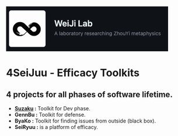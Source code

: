 [<img src='https://github.com/4SeiJuu/.github/blob/main/profile/imgs/weijilab.png?raw=true'>](https://github.com/orgs/WeiJiLab/)
# 4SeiJuu - Efficacy Toolkits

## 4 projects for all phases of software lifetime. 
- **[Suzaku](https://github.com/4SeiJuu/Suzaku) :** Toolkit for Dev phase. 
- **GennBu :** Toolkit for defense. 
- **ByaKo :** Toolkit for finding issues from outside (black box). 
- **SeiRyuu :** is a platform of efficacy.
